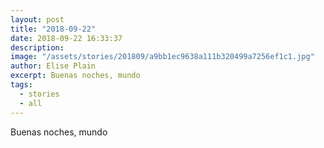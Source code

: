```yaml
---
layout: post
title: "2018-09-22"
date: 2018-09-22 16:33:37
description: 
image: "/assets/stories/201809/a9bb1ec9638a111b320499a7256ef1c1.jpg"
author: Elise Plain
excerpt: Buenas noches, mundo
tags: 
  - stories
  - all
---
```


Buenas noches, mundo
<p></p>
